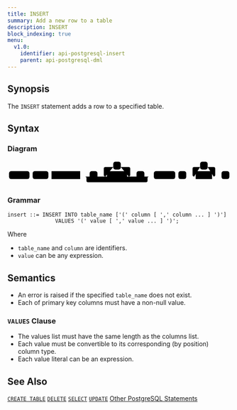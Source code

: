 ```yaml
---
title: INSERT
summary: Add a new row to a table
description: INSERT
block_indexing: true
menu:
  v1.0:
    identifier: api-postgresql-insert
    parent: api-postgresql-dml
---
```


## Synopsis

The `INSERT` statement adds a row to a specified table.

## Syntax
### Diagram

<svg class="rrdiagram" version="1.1" xmlns:xlink="http://www.w3.org/1999/xlink" xmlns="http://www.w3.org/2000/svg" width="710" height="80" viewbox="0 0 710 80"><path class="connector" d="M0 52h5m65 0h10m50 0h10m91 0h30m25 0h30m-5 0q-5 0-5-5v-20q0-5 5-5h25m24 0h25q5 0 5 5v20q0 5-5 5m-5 0h30m25 0h20m-209 0q5 0 5 5v8q0 5 5 5h184q5 0 5-5v-8q0-5 5-5m5 0h10m68 0h10m25 0h30m-5 0q-5 0-5-5v-20q0-5 5-5h19m24 0h19q5 0 5 5v20q0 5-5 5m-5 0h30m25 0h5"/><rect class="literal" x="5" y="35" width="65" height="25" rx="7"/><text class="text" x="15" y="52">INSERT</text><rect class="literal" x="80" y="35" width="50" height="25" rx="7"/><text class="text" x="90" y="52">INTO</text><a xlink:href="../grammar_diagrams#table-name"><rect class="rule" x="140" y="35" width="91" height="25"/><text class="text" x="150" y="52">table_name</text></a><rect class="literal" x="261" y="35" width="25" height="25" rx="7"/><text class="text" x="271" y="52">(</text><rect class="literal" x="336" y="5" width="24" height="25" rx="7"/><text class="text" x="346" y="22">,</text><a xlink:href="../grammar_diagrams#column"><rect class="rule" x="316" y="35" width="64" height="25"/><text class="text" x="326" y="52">column</text></a><rect class="literal" x="410" y="35" width="25" height="25" rx="7"/><text class="text" x="420" y="52">)</text><rect class="literal" x="465" y="35" width="68" height="25" rx="7"/><text class="text" x="475" y="52">VALUES</text><rect class="literal" x="543" y="35" width="25" height="25" rx="7"/><text class="text" x="553" y="52">(</text><rect class="literal" x="612" y="5" width="24" height="25" rx="7"/><text class="text" x="622" y="22">,</text><a xlink:href="../grammar_diagrams#value"><rect class="rule" x="598" y="35" width="52" height="25"/><text class="text" x="608" y="52">value</text></a><rect class="literal" x="680" y="35" width="25" height="25" rx="7"/><text class="text" x="690" y="52">)</text></svg>

### Grammar

```
insert ::= INSERT INTO table_name ['(' column [ ',' column ... ] ')']
               VALUES '(' value [ ',' value ... ] ')';
```

Where

- `table_name` and `column` are identifiers.
- `value` can be any expression.

## Semantics
 - An error is raised if the specified `table_name` does not exist. 
 - Each of primary key columns must have a non-null value.

### `VALUES` Clause
 - The values list must have the same length as the columns list.
 - Each value must be convertible to its corresponding (by position) column type.
 - Each value literal can be an expression.

## See Also

[`CREATE TABLE`](../ddl_create_table)
[`DELETE`](../dml_delete)
[`SELECT`](../dml_select)
[`UPDATE`](../dml_update)
[Other PostgreSQL Statements](..)
